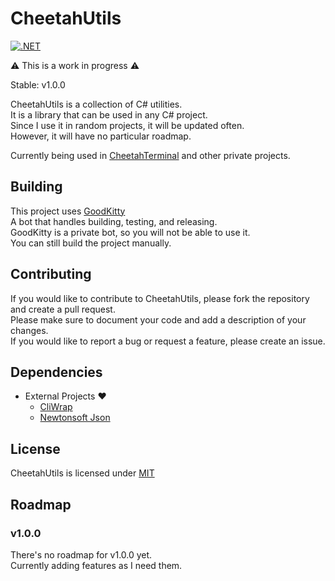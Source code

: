 ﻿# CheetahUtils
[![.NET](https://github.com/CraigCraig/CheetahUtils/actions/workflows/release.yml/badge.svg)](https://github.com/CraigCraig/CheetahUtils/actions/workflows/release.yml)

⚠️ This is a work in progress ⚠️ <br>

Stable: v1.0.0<br>

CheetahUtils is a collection of C# utilities.<br>
It is a library that can be used in any C# project.<br>
Since I use it in random projects, it will be updated often.<br>
However, it will have no particular roadmap.<br>

Currently being used in [CheetahTerminal](https://github.com/CraigCraig/CheetahTerminal) and other private projects.<br>

## Building
This project uses <a href="https://github.com/GoodKittyBot">GoodKitty</a><br>
A bot that handles building, testing, and releasing.<br>
GoodKitty is a private bot, so you will not be able to use it.<br>
You can still build the project manually.<br>

## Contributing
If you would like to contribute to CheetahUtils, please fork the repository and create a pull request.<br>
Please make sure to document your code and add a description of your changes.<br>
If you would like to report a bug or request a feature, please create an issue.<br>

## Dependencies
- External Projects :heart:
    - [CliWrap](https://github.com/Tyrrrz/CliWrap)
    - [Newtonsoft Json](https://github.com/JamesNK/Newtonsoft.Json)

## License
CheetahUtils is licensed under [MIT](LICENSE)<br>

## Roadmap
### v1.0.0

There's no roadmap for v1.0.0 yet.<br>
Currently adding features as I need them.
